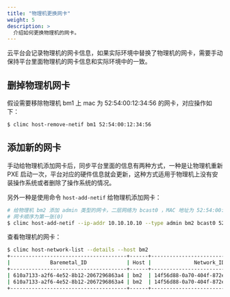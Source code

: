 ```yaml
---
title: "物理机更换网卡"
weight: 5
description: >
  介绍如何更换物理机的网卡。
---
```


云平台会记录物理机的网卡信息，如果实际环境中替换了物理机的网卡，需要手动保持平台里面物理机的网卡信息和实际环境中的一致。

## 删掉物理机网卡

假设需要移除物理机 bm1 上 mac 为 52:54:00:12:34:56 的网卡，对应操作如下：

```bash
$ climc host-remove-netif bm1 52:54:00:12:34:56
```

## 添加新的网卡

手动给物理机添加网卡后，同步平台里面的信息有两种方式，一种是让物理机重新 PXE 启动一次，平台对应的硬件信息就会更新，这种方式适用于物理机上没有安装操作系统或者删除了操作系统的情况。

另外一种是使用命令 `host-add-netif` 给物理机添加网卡：

```bash
# 给物理机 bm2 添加 admin 类型的网卡，二层网络为 bcast0 ，MAC 地址为 52:54:00:12:34:56，手动配置 IP 地址为 10.10.10.10
# 网卡顺序为第一张(0)
$ climc host-add-netif --ip-addr 10.10.10.10 --type admin bm2 bcast0 52:54:00:12:34:56 0
```

查看物理机的网卡：

```bash
$ climc host-network-list --details --host bm2
+--------------------------------------+------+--------------------------------------+------------+--------------+-------------------+----------+
|             Baremetal_ID             | Host |              Network_ID              |  Network   |   IP_addr    |     Mac_addr      | Nic_Type |
+--------------------------------------+------+--------------------------------------+------------+--------------+-------------------+----------+
| 610a7133-a2f6-4e52-8b12-2067296863a4 | bm2  | 14f56d88-0a70-404f-872e-56949bf0e488 | pxe-net    | 10.10.10.10  | 52:54:00:12:34:56 | admin    |
| 610a7133-a2f6-4e52-8b12-2067296863a4 | bm2  | 14f56d88-0a70-404f-872e-56949bf0e488 | ipmi-net   | 10.0.2.3     | 30:4e:05:26:22:43 | ipmi     |
+--------------------------------------+------+--------------------------------------+------------+--------------+-------------------+----------+
```

